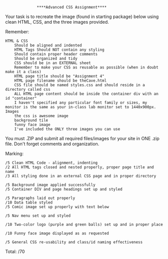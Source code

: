                   ****Advanced CSS Assignment**** 


Your task is to recreate the image (found in starting package) below using clean HTML, CSS, and the three images provided.

Remember:

    HTML & CSS
        Should be aligned and indented
        HTML Tags Should NOT contain any styling
        Should contain proper header comments
        Should be organized and tidy
        CSS should be in an EXTERNAL sheet
        Remember to make your CSS as reusable as possible (when in doubt make it a class)
        HTML page title should be "Assignment 4"
        HTML page filename should be theCave.html
        CSS file should be named styles.css and should reside in a directory called css
        ALL HTML page content should be inside the container div with an id "container"
        I haven't specified any particular font family or sizes, my monitor is the same as your in-class lab monitor set to 1440x900px.
    Images
        the css is awesome image
        background tile
        funny face image
        I've included the ONLY three images you can use


You must .ZIP and submit all required files/images for your site in ONE .zip file. Don't forget comments and organization. 

Marking:

    /5 Clean HTML Code - alignment, indenting
    /2 All HTML tags closed and nested properly, proper page title and name
    /3 All styling done in an external CSS page and in proper directory

    /5 Background image applied successfully
    /5 Container DIV and page headings set up and styled

    /5 Paragraphs laid out properly
    /10 Data table styled
    /5 Comic image set up properly with text below

    /5 Nav menu set up and styled

    /10 Two-color logo (purple and green balls) set up and in proper place

    /10 Funny face image displayed as as requested

    /5 General CSS re-usability and class/id naming effectiveness

Total: /70
